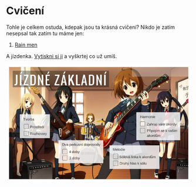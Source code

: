 # Cvičení

Tohle je celkem ostuda, kdepak jsou ta krásná cvičení? Nikdo je zatím nesepsal tak zatím tu máme jen:

1. [Rain men](./rain-men.md)

A jízdenka. [Vytiskni si ji](../jizdenka.png) a vyškrtej co už umíš.

![Local Image](../jizdenka.png)

